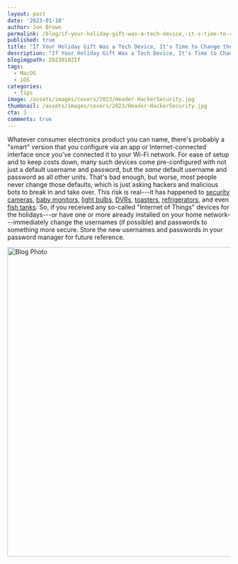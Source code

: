 ```yaml
---
layout: post
date: '2023-01-18'
author: Jon Brown
permalink: /blog/if-your-holiday-gift-was-a-tech-device,-it-s-time-to-change-the-password-/
published: true
title: "If Your Holiday Gift Was a Tech Device, It's Time to Change the Password"
description: "If Your Holiday Gift Was a Tech Device, It's Time to Change the Password"
blogimgpath: 20230102If
tags:
  - MacOS
  - iOS
categories:
  - tips
image: /assets/images/covers/2023/Header-HackerSecurity.jpg
thumbnail: /assets/images/covers/2023/Header-HackerSecurity.jpg
cta: 3
comments: true
---
```

Whatever consumer electronics product you can name, there's probably a
"smart" version that you configure via an app or Internet-connected
interface once you've connected it to your Wi-Fi network. For ease of
setup and to keep costs down, many such devices come pre-configured with
not just a default username and password, but the *same* default
username and password as all other units. That's bad enough, but worse,
most people never change those defaults, which is just asking hackers
and malicious bots to break in and take over. This risk is real---it has
happened to [security
cameras](https://www.consumerreports.org/home-security-cameras/keep-home-security-cameras-from-being-hacked-a2927068390/),
[baby
monitors](https://www.groovypost.com/howto/secure-your-video-baby-monitor/),
[light
bulbs](https://www.independent.co.uk/tech/philips-hue-smart-light-bulb-hack-cyber-security-a9317456.html),
[DVRs](https://krebsonsecurity.com/2016/10/hacked-cameras-dvrs-powered-todays-massive-internet-outage/),
[toasters](https://www.theatlantic.com/technology/archive/2016/10/we-built-a-fake-web-toaster-and-it-was-hacked-in-an-hour/505571/),
[refrigerators](https://www.newsweek.com/how-cyber-thieves-use-your-smart-fridge-door-your-data-1603488),
and even [fish
tanks](https://www.forbes.com/sites/leemathews/2017/07/27/criminals-hacked-a-fish-tank-to-steal-data-from-a-casino/?sh=3442653032b9).
So, if you received any so-called "Internet of Things" devices for the
holidays---or have one or more already installed on your home
network---immediately change the usernames (if possible) and passwords
to something more secure. Store the new usernames and passwords in your
password manager for future reference.

<img alt="Blog Photo" src="{{ site.site_cdn }}/assets/images/blog/2023/20230102If/image2.jpeg" class="img-fluid rounded m-2" width="700" />

